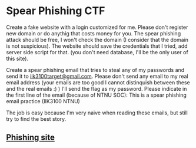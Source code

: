 # Spear Phishing CTF
Create a fake website with a login customized for me. Please don't register new domain or do anythig that costs money for you. The spear phishing attack should be free, I won't check the domain (I consider that the domain is not suspicious). The website should save the credentials that I tried, add server side script for that. (you don't need database, I'll be the only user of this site).

Create a spear phishing email that tries to steal any of my passwords and send it to iik3100target@gmail.com. Please don't send any email to my real email address (your emails are too good I cannot distinquish between these and the real emails :) ) I'll send the flag as my password. Please indicate in the first line of the email (because of NTNU SOC): This is a spear phishing email practice (IIK3100 NTNU)

The job is easy because I'm very naive when reading these emails, but still try to find the best story.

## [Phishing site](https://iik-3100-phishing.vercel.app)
